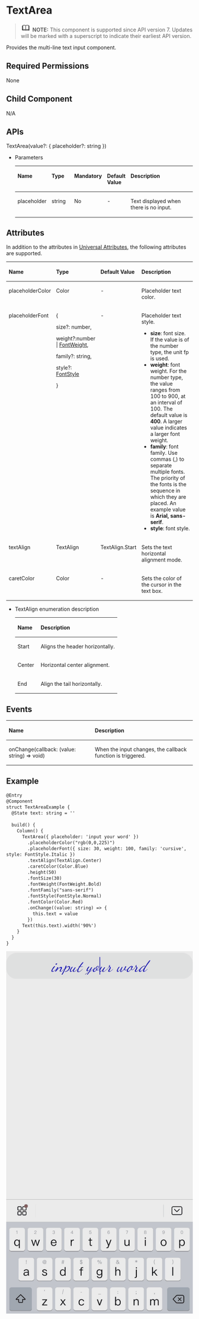 # TextArea<a name="EN-US_TOPIC_0000001192755102"></a>

>![](../../public_sys-resources/icon-note.gif) **NOTE:** 
>This component is supported since API version 7. Updates will be marked with a superscript to indicate their earliest API version.

Provides the multi-line text input component.

## Required Permissions<a name="section781125411508"></a>

None

## Child Component<a name="section53281531154915"></a>

N/A

## APIs<a name="section1989913519718"></a>

TextArea\(value?: \{ placeholder?: string \}\)

-   Parameters

    <a name="table1392916196212"></a>
    <table><thead align="left"><tr id="row19306191218"><th class="cellrowborder" valign="top" width="16.11%" id="mcps1.1.6.1.1"><p id="p199307193217"><a name="p199307193217"></a><a name="p199307193217"></a>Name</p>
    </th>
    <th class="cellrowborder" valign="top" width="14.01%" id="mcps1.1.6.1.2"><p id="p119302191128"><a name="p119302191128"></a><a name="p119302191128"></a>Type</p>
    </th>
    <th class="cellrowborder" valign="top" width="11.44%" id="mcps1.1.6.1.3"><p id="p7930141911211"><a name="p7930141911211"></a><a name="p7930141911211"></a>Mandatory</p>
    </th>
    <th class="cellrowborder" valign="top" width="9.950000000000001%" id="mcps1.1.6.1.4"><p id="p1393020194219"><a name="p1393020194219"></a><a name="p1393020194219"></a>Default Value</p>
    </th>
    <th class="cellrowborder" valign="top" width="48.49%" id="mcps1.1.6.1.5"><p id="p693061912210"><a name="p693061912210"></a><a name="p693061912210"></a>Description</p>
    </th>
    </tr>
    </thead>
    <tbody><tr id="row1093021911217"><td class="cellrowborder" valign="top" width="16.11%" headers="mcps1.1.6.1.1 "><p id="p119307198218"><a name="p119307198218"></a><a name="p119307198218"></a>placeholder</p>
    </td>
    <td class="cellrowborder" valign="top" width="14.01%" headers="mcps1.1.6.1.2 "><p id="p129301719828"><a name="p129301719828"></a><a name="p129301719828"></a>string</p>
    </td>
    <td class="cellrowborder" valign="top" width="11.44%" headers="mcps1.1.6.1.3 "><p id="p893091913213"><a name="p893091913213"></a><a name="p893091913213"></a>No</p>
    </td>
    <td class="cellrowborder" valign="top" width="9.950000000000001%" headers="mcps1.1.6.1.4 "><p id="p793071910214"><a name="p793071910214"></a><a name="p793071910214"></a>-</p>
    </td>
    <td class="cellrowborder" valign="top" width="48.49%" headers="mcps1.1.6.1.5 "><p id="p693016198212"><a name="p693016198212"></a><a name="p693016198212"></a>Text displayed when there is no input.</p>
    </td>
    </tr>
    </tbody>
    </table>


## Attributes<a name="section18430105671014"></a>

In addition to the attributes in  [Universal Attributes](ts-universal-attributes.md), the following attributes are supported.

<a name="table1687143610336"></a>
<table><thead align="left"><tr id="row66873367334"><th class="cellrowborder" valign="top" width="18.709999999999997%" id="mcps1.1.5.1.1"><p id="p16687193613335"><a name="p16687193613335"></a><a name="p16687193613335"></a>Name</p>
</th>
<th class="cellrowborder" valign="top" width="21.78%" id="mcps1.1.5.1.2"><p id="p18687163610335"><a name="p18687163610335"></a><a name="p18687163610335"></a>Type</p>
</th>
<th class="cellrowborder" valign="top" width="13.51%" id="mcps1.1.5.1.3"><p id="p968743623315"><a name="p968743623315"></a><a name="p968743623315"></a>Default Value</p>
</th>
<th class="cellrowborder" valign="top" width="46%" id="mcps1.1.5.1.4"><p id="p11687136103313"><a name="p11687136103313"></a><a name="p11687136103313"></a>Description</p>
</th>
</tr>
</thead>
<tbody><tr id="row12688133616332"><td class="cellrowborder" valign="top" width="18.709999999999997%" headers="mcps1.1.5.1.1 "><p id="p1368817365334"><a name="p1368817365334"></a><a name="p1368817365334"></a>placeholderColor</p>
</td>
<td class="cellrowborder" valign="top" width="21.78%" headers="mcps1.1.5.1.2 "><p id="p468853614333"><a name="p468853614333"></a><a name="p468853614333"></a>Color</p>
</td>
<td class="cellrowborder" valign="top" width="13.51%" headers="mcps1.1.5.1.3 "><p id="p116887362331"><a name="p116887362331"></a><a name="p116887362331"></a>-</p>
</td>
<td class="cellrowborder" valign="top" width="46%" headers="mcps1.1.5.1.4 "><p id="p18688103623318"><a name="p18688103623318"></a><a name="p18688103623318"></a>Placeholder text color.</p>
</td>
</tr>
<tr id="row1688536173315"><td class="cellrowborder" valign="top" width="18.709999999999997%" headers="mcps1.1.5.1.1 "><p id="p3688103623316"><a name="p3688103623316"></a><a name="p3688103623316"></a>placeholderFont</p>
</td>
<td class="cellrowborder" valign="top" width="21.78%" headers="mcps1.1.5.1.2 "><p id="p13224252496"><a name="p13224252496"></a><a name="p13224252496"></a>{</p>
<p id="p1897895315911"><a name="p1897895315911"></a><a name="p1897895315911"></a>size?: number,</p>
<p id="p259423124117"><a name="p259423124117"></a><a name="p259423124117"></a>weight?:number | <a href="ts-universal-attributes-text-style.md#li24391125115311">FontWeight</a>,</p>
<p id="p1543313581098"><a name="p1543313581098"></a><a name="p1543313581098"></a>family?: string,</p>
<p id="p17521110141018"><a name="p17521110141018"></a><a name="p17521110141018"></a>style?: <a href="ts-universal-attributes-text-style.md#li6906111945316">FontStyle</a></p>
<p id="p3688636103319"><a name="p3688636103319"></a><a name="p3688636103319"></a>}</p>
</td>
<td class="cellrowborder" valign="top" width="13.51%" headers="mcps1.1.5.1.3 "><p id="p126881366333"><a name="p126881366333"></a><a name="p126881366333"></a>-</p>
</td>
<td class="cellrowborder" valign="top" width="46%" headers="mcps1.1.5.1.4 "><p id="p45161321194215"><a name="p45161321194215"></a><a name="p45161321194215"></a>Placeholder text style.</p>
<a name="ul183144224216"></a><a name="ul183144224216"></a><ul id="ul183144224216"><li><strong id="b1641473203114"><a name="b1641473203114"></a><a name="b1641473203114"></a>size</strong>: font size. If the value is of the number type, the unit fp is used.</li><li><strong id="b57593612338"><a name="b57593612338"></a><a name="b57593612338"></a>weight</strong>: font weight. For the number type, the value ranges from 100 to 900, at an interval of 100. The default value is <strong id="b3756155873216"><a name="b3756155873216"></a><a name="b3756155873216"></a>400</strong>. A larger value indicates a larger font weight.</li><li><strong id="b19118103403918"><a name="b19118103403918"></a><a name="b19118103403918"></a>family</strong>: font family. Use commas (,) to separate multiple fonts. The priority of the fonts is the sequence in which they are placed. An example value is <strong id="b1114919274018"><a name="b1114919274018"></a><a name="b1114919274018"></a>Arial, sans-serif</strong>.</li><li><strong id="b657431218403"><a name="b657431218403"></a><a name="b657431218403"></a>style</strong>: font style.</li></ul>
</td>
</tr>
<tr id="row268917361332"><td class="cellrowborder" valign="top" width="18.709999999999997%" headers="mcps1.1.5.1.1 "><p id="p106891536113312"><a name="p106891536113312"></a><a name="p106891536113312"></a>textAlign</p>
</td>
<td class="cellrowborder" valign="top" width="21.78%" headers="mcps1.1.5.1.2 "><p id="p176892363339"><a name="p176892363339"></a><a name="p176892363339"></a>TextAlign</p>
</td>
<td class="cellrowborder" valign="top" width="13.51%" headers="mcps1.1.5.1.3 "><p id="p9689183633317"><a name="p9689183633317"></a><a name="p9689183633317"></a>TextAlign.Start</p>
</td>
<td class="cellrowborder" valign="top" width="46%" headers="mcps1.1.5.1.4 "><p id="p186898362335"><a name="p186898362335"></a><a name="p186898362335"></a>Sets the text horizontal alignment mode.</p>
</td>
</tr>
<tr id="row768983643315"><td class="cellrowborder" valign="top" width="18.709999999999997%" headers="mcps1.1.5.1.1 "><p id="p1568983673318"><a name="p1568983673318"></a><a name="p1568983673318"></a>caretColor</p>
</td>
<td class="cellrowborder" valign="top" width="21.78%" headers="mcps1.1.5.1.2 "><p id="p4689143616333"><a name="p4689143616333"></a><a name="p4689143616333"></a>Color</p>
</td>
<td class="cellrowborder" valign="top" width="13.51%" headers="mcps1.1.5.1.3 "><p id="p15689236103316"><a name="p15689236103316"></a><a name="p15689236103316"></a>-</p>
</td>
<td class="cellrowborder" valign="top" width="46%" headers="mcps1.1.5.1.4 "><p id="p126899368337"><a name="p126899368337"></a><a name="p126899368337"></a>Sets the color of the cursor in the text box.</p>
</td>
</tr>
</tbody>
</table>

-   TextAlign enumeration description

    <a name="table1889814410423"></a>
    <table><thead align="left"><tr id="row6899649423"><th class="cellrowborder" valign="top" width="22.56%" id="mcps1.1.3.1.1"><p id="p089910424220"><a name="p089910424220"></a><a name="p089910424220"></a>Name</p>
    </th>
    <th class="cellrowborder" valign="top" width="77.44%" id="mcps1.1.3.1.2"><p id="p1389917420424"><a name="p1389917420424"></a><a name="p1389917420424"></a>Description</p>
    </th>
    </tr>
    </thead>
    <tbody><tr id="row16899174204211"><td class="cellrowborder" valign="top" width="22.56%" headers="mcps1.1.3.1.1 "><p id="p198997424217"><a name="p198997424217"></a><a name="p198997424217"></a>Start</p>
    </td>
    <td class="cellrowborder" valign="top" width="77.44%" headers="mcps1.1.3.1.2 "><p id="p198999494210"><a name="p198999494210"></a><a name="p198999494210"></a>Aligns the header horizontally.</p>
    </td>
    </tr>
    <tr id="row389974144214"><td class="cellrowborder" valign="top" width="22.56%" headers="mcps1.1.3.1.1 "><p id="p089912415423"><a name="p089912415423"></a><a name="p089912415423"></a>Center</p>
    </td>
    <td class="cellrowborder" valign="top" width="77.44%" headers="mcps1.1.3.1.2 "><p id="p1889944204220"><a name="p1889944204220"></a><a name="p1889944204220"></a>Horizontal center alignment.</p>
    </td>
    </tr>
    <tr id="row1789904154211"><td class="cellrowborder" valign="top" width="22.56%" headers="mcps1.1.3.1.1 "><p id="p2089918413423"><a name="p2089918413423"></a><a name="p2089918413423"></a>End</p>
    </td>
    <td class="cellrowborder" valign="top" width="77.44%" headers="mcps1.1.3.1.2 "><p id="p48998419426"><a name="p48998419426"></a><a name="p48998419426"></a>Align the tail horizontally.</p>
    </td>
    </tr>
    </tbody>
    </table>


## Events<a name="section449664852016"></a>

<a name="table952mcpsimp"></a>
<table><thead align="left"><tr id="row959mcpsimp"><th class="cellrowborder" colspan="2" valign="top" id="mcps1.1.4.1.1"><p id="p963mcpsimp"><a name="p963mcpsimp"></a><a name="p963mcpsimp"></a>Name</p>
</th>
<th class="cellrowborder" valign="top" id="mcps1.1.4.1.2"><p id="p967mcpsimp"><a name="p967mcpsimp"></a><a name="p967mcpsimp"></a>Description</p>
</th>
</tr>
</thead>
<tbody><tr id="row163041291058"><td class="cellrowborder" colspan="2" valign="top" headers="mcps1.1.4.1.1 "><p id="p1352619001912"><a name="p1352619001912"></a><a name="p1352619001912"></a>onChange(callback: (value: string) =&gt; void)</p>
</td>
<td class="cellrowborder" valign="top" headers="mcps1.1.4.1.2 "><p id="p772854496"><a name="p772854496"></a><a name="p772854496"></a>When the input changes, the callback function is triggered.</p>
</td>
</tr>
</tbody>
</table>

## Example<a name="section13800193662114"></a>

```
@Entry
@Component
struct TextAreaExample {
  @State text: string = ''

  build() {
    Column() {
      TextArea({ placeholder: 'input your word' })
        .placeholderColor("rgb(0,0,225)")
        .placeholderFont({ size: 30, weight: 100, family: 'cursive', style: FontStyle.Italic })
        .textAlign(TextAlign.Center)
        .caretColor(Color.Blue)
        .height(50)
        .fontSize(30)
        .fontWeight(FontWeight.Bold)
        .fontFamily("sans-serif")
        .fontStyle(FontStyle.Normal)
        .fontColor(Color.Red)
        .onChange((value: string) => {
          this.text = value
        })
      Text(this.text).width('90%')
    }
  }
}
```

![](figures/textarea1.gif)

